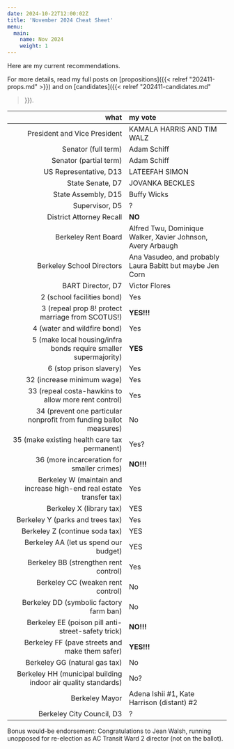 ```yaml
---
date: 2024-10-22T12:00:02Z
title: 'November 2024 Cheat Sheet'
menu:
  main:
    name: Nov 2024
    weight: 1
---
```


Here are my current recommendations.

For more details, read my full posts on [propositions]({{< relref
"202411-props.md" >}}) and on [candidates]({{< relref "202411-candidates.md"
>}}).


<!--more-->

what|my vote
--:|:-----
President and Vice President | KAMALA HARRIS AND TIM WALZ
Senator (full term) | Adam Schiff
Senator (partial term) | Adam Schiff
US Representative, D13 | LATEEFAH SIMON
State Senate, D7 | JOVANKA BECKLES
State Assembly, D15 | Buffy Wicks
Supervisor, D5 | ?
District Attorney Recall | **NO**
Berkeley Rent Board | Alfred Twu, Dominique Walker, Xavier Johnson, Avery Arbaugh
Berkeley School Directors | Ana Vasudeo, and probably Laura Babitt but maybe Jen Corn
BART Director, D7 | Victor Flores
2 (school facilities bond) | Yes
3 (repeal prop 8! protect marriage from SCOTUS!) | **YES!!!**
4 (water and wildfire bond) | Yes
5 (make local housing/infra bonds require smaller supermajority) | **YES**
6 (stop prison slavery) | Yes
32 (increase minimum wage) | Yes
33 (repeal costa-hawkins to allow more rent control) | Yes
34 (prevent one particular nonprofit from funding ballot measures) | No
35 (make existing health care tax permanent) | Yes?
36 (more incarceration for smaller crimes) | **NO!!!**
Berkeley W (maintain and increase high-end real estate transfer tax) | Yes
Berkeley X (library tax) | YES
Berkeley Y (parks and trees tax) | Yes
Berkeley Z (continue soda tax) | YES
Berkeley AA (let us spend our budget) | YES
Berkeley BB (strengthen rent control) | Yes
Berkeley CC (weaken rent control) | No
Berkeley DD (symbolic factory farm ban) | No
Berkeley EE (poison pill anti-street-safety trick) | **NO!!!**
Berkeley FF (pave streets and make them safer) | **YES!!!**
Berkeley GG (natural gas tax) | No
Berkeley HH (municipal building indoor air quality standards) | No?
Berkeley Mayor | Adena Ishii #1, Kate Harrison (distant) #2
Berkeley City Council, D3 | ?

Bonus would-be endorsement: Congratulations to Jean Walsh, running unopposed for re-election as AC Transit Ward 2 director (not on the ballot).
